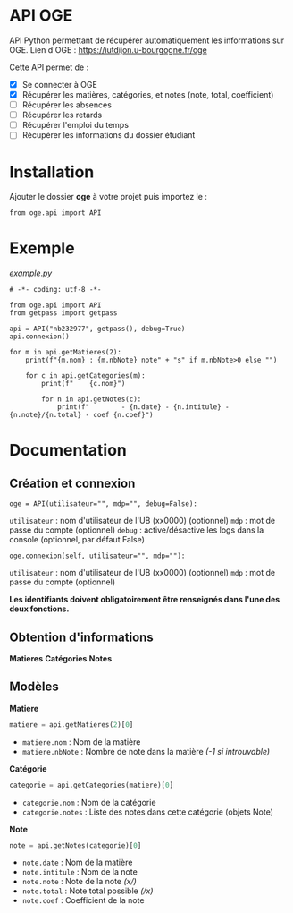# API OGE

API Python permettant de récupérer automatiquement les informations sur OGE.
Lien d'OGE : https://iutdijon.u-bourgogne.fr/oge

Cette API permet de :

 - [x] Se connecter à OGE
 - [x] Récupérer les matières, catégories, et notes (note, total, coefficient)
 - [ ] Récupérer les absences
 - [ ] Récupérer les retards
 - [ ] Récupérer l'emploi du temps
 - [ ] Récupérer les informations du dossier étudiant

# Installation

Ajouter le dossier **oge** à votre projet puis importez le :

    from oge.api import API

# Exemple

*example*.*py*

    # -*- coding: utf-8 -*-

    from oge.api import API
    from getpass import getpass

    api = API("nb232977", getpass(), debug=True)
    api.connexion()

    for m in api.getMatieres(2):
        print(f"{m.nom} : {m.nbNote} note" + "s" if m.nbNote>0 else "")

        for c in api.getCategories(m):
            print(f"    {c.nom}")

            for n in api.getNotes(c):
                print(f"        - {n.date} - {n.intitule} - {n.note}/{n.total} - coef {n.coef}")

# Documentation
## Création et connexion

    oge = API(utilisateur="", mdp="", debug=False):

`utilisateur` : nom d'utilisateur de l'UB (xx0000) (optionnel)
`mdp` : mot de passe du compte (optionnel)
`debug` : active/désactive les logs dans la console (optionnel, par défaut False)

    oge.connexion(self, utilisateur="", mdp=""):

`utilisateur` : nom d'utilisateur de l'UB (xx0000) (optionnel)
`mdp` : mot de passe du compte (optionnel)

**Les identifiants doivent obligatoirement être renseignés dans l'une des deux fonctions.**

## Obtention d'informations
**Matieres**
**Catégories**
**Notes**
## Modèles
**Matiere**
```python
matiere = api.getMatieres(2)[0]
 ```
 - `matiere.nom` : Nom de la matière
 - `matiere.nbNote` : Nombre de note dans la matière *(-1 si introuvable)*

**Catégorie**
```python
categorie = api.getCategories(matiere)[0]
 ```
 - `categorie.nom` : Nom de la catégorie
 - `categorie.notes` : Liste des notes dans cette catégorie (objets Note)

**Note**
```python
note = api.getNotes(categorie)[0]
 ```
 - `note.date` : Nom de la matière
 - `note.intitule` : Nom de la note
 - `note.note` : Note de la note *(x/)*
 - `note.total` : Note total possible *(/x)*
 - `note.coef` : Coefficient de la note
